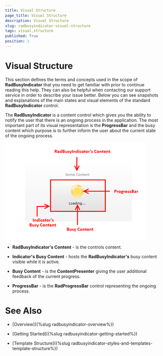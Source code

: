 ```yaml
---
title: Visual Structure
page_title: Visual Structure
description: Visual Structure
slug: radbusyindicator-visual-structure
tags: visual,structure
published: True
position: 1
---
```


# Visual Structure

This section defines the terms and concepts used in the scope of __RadBusyIndicator__ that you need to get familiar with prior to continue reading this help. They can also be helpful when contacting our support service in order to describe your issue better. Below you can see snapshots and explanations of the main states and visual elements of the standard __RadBusyIndicator__ control.

The __RadBusyIndicator__ is a content control which gives you the ability to notify the user that there is an ongoing process in the application. The most important part of its visual representation is the __ProgressBar__ and the busy content which purpose is to further inform the user about the current state of the ongoing process.

![](images/radbusyindicator_visual_structure_010.png)

* __RadBusyIndicator's  Content__ - is the controls content.

* __Indicator's Busy Content__ - hosts the __RadBusyIndicator's__  busy content visible while it is active.

* __Busy Content__ - is the __ContentPresenter__ giving the user additional feedback of the current progress.

* __ProgressBar__ - is the __RadProgressBar__ control representing the ongoing process.  

# See Also

 * [Overview]({%slug radbusyindicator-overview%})

 * [Getting Started]({%slug radbusyindicator-getting-started%})

 * [Template Structure]({%slug radbusyindicator-styles-and-templates-template-structure%})
